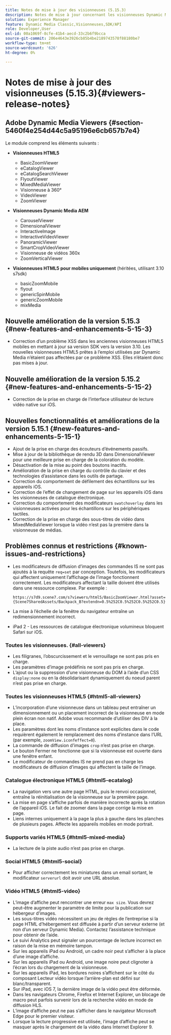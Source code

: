 ```yaml
---
title: Notes de mise à jour des visionneuses (5.15.3)
description: Notes de mise à jour concernant les visionneuses Dynamic Media.
solution: Experience Manager
feature: Dynamic Media Classic,Visionneuses,SDK/API
role: Developer,User
exl-id: 00a1069f-8cfe-41b4-aecd-33c2b6f9bcca
source-git-commit: 206e4643e3926cb85b4be2189743578f88180be7
workflow-type: tm+mt
source-wordcount: '626'
ht-degree: 0%

---
```


# Notes de mise à jour des visionneuses (5.15.3){#viewers-release-notes}

<!-- Updated January 13, 2021 for the 5.15.3 release-->

## Adobe Dynamic Media Viewers {#section-5460f4e254d44c5a95196e6cb657b7e4}

Le module comprend les éléments suivants :

* **Visionneuses HTML5**

   * BasicZoomViewer
   * eCatalogViewer
   * eCatalogSearchViewer
   * FlyoutViewer
   * MixedMediaViewer
   * Visionneuse à 360°
   * VideoViewer
   * ZoomViewer

* **Visionneuses Dynamic Media AEM**

   * CarouselViewer
   * DimensionalViewer
   * InteractiveImage
   * InteractiveVideoViewer
   * PanoramicViewer
   * SmartCropVideoViewer
   * Visionneuse de vidéos 360x
   * ZoomVerticalViewer

* **Visionneuses HTML5 pour mobiles uniquement**  (héritées, utilisant 3.10 s7sdk)

   * basicZoomMobile
   * flyout
   * genericSpinMobile
   * genericZoomMobile
   * mixMedia

## Nouvelle amélioration de la version 5.15.3 {#new-features-and-enhancements-5-15-3}

* Correction d’un problème XSS dans les anciennes visionneuses HTML5 mobiles en mettant à jour sa version SDK vers la version 3.10. Les nouvelles visionneuses HTML5 prêtes à l’emploi utilisées par Dynamic Media n’étaient pas affectées par ce problème XSS. Elles n’étaient donc pas mises à jour.

## Nouvelle amélioration de la version 5.15.2 {#new-features-and-enhancements-5-15-2}

* Correction de la prise en charge de l’interface utilisateur de lecture vidéo native sur iOS.

## Nouvelles fonctionnalités et améliorations de la version 5.15.1 {#new-features-and-enhancements-5-15-1}

* Ajout de la prise en charge des écouteurs d’événements passifs.
* Mise à jour de la bibliothèque de rendu 3D dans DimensionalViewer pour une meilleure prise en charge de la coloration du modèle.
* Désactivation de la mise au point des boutons inactifs.
* Amélioration de la prise en charge du contrôle du clavier et des technologies d’assistance dans les outils de partage.
* Correction du comportement de défilement des échantillons sur les appareils iOS.
* Correction de l’effet de changement de page sur les appareils iOS dans les visionneuses de catalogue électronique.
* Correction du comportement des modificateurs `swatchoverlay` dans les visionneuses activées pour les échantillons sur les périphériques tactiles.
* Correction de la prise en charge des sous-titres de vidéo dans MixedMediaViewer lorsque la vidéo n’est pas la première dans la visionneuse de médias.

## Problèmes connus et restrictions {#known-issues-and-restrictions}

* Les modificateurs de diffusion d’images des commandes IS ne sont pas ajoutés à la requête `req=set` par conception. Toutefois, les modificateurs qui affectent uniquement l’affichage de l’image fonctionnent correctement. Les modificateurs affectant la taille doivent être utilisés dans une ressource complexe. Par exemple :

   `https://s7d9.scene7.com/s7viewers/html5/BasicZoomViewer.html?asset= {Scene7SharedAssets/Backpack_B?extendn=0.5%252C0.5%252C0.5%252C0.5}`

* La mise à l’échelle de la fenêtre du navigateur entraîne un redimensionnement incorrect.
* iPad 2 - Les ressources de catalogue électronique volumineux bloquent Safari sur iOS.

### Toutes les visionneuses. {#all-viewers}

* Les filigranes, l’obscurcissement et le verrouillage ne sont pas pris en charge.
* Les paramètres d’image prédéfinis ne sont pas pris en charge.
* L’ajout ou la suppression d’une visionneuse du DOM à l’aide d’un CSS `display:none` ou en la désolidarisant dynamiquement du noeud parent n’est pas prise en charge.

### Toutes les visionneuses HTML5 {#html5-all-viewers}

* L’incorporation d’une visionneuse dans un tableau peut entraîner un dimensionnement ou un placement incorrect de la visionneuse en mode plein écran non natif. Adobe vous recommande d’utiliser des DIV à la place.
* Les paramètres dont les noms d’instance sont explicites dans le code requièrent également le remplacement des noms d’instance dans l’URL (par exemple, `zoomView.iconfeffect=0`).
* La commande de diffusion d’images `crop` n’est pas prise en charge.
* Le bouton Fermer ne fonctionne que si la visionneuse est ouverte dans une fenêtre enfant.
* Le modificateur de commandes IS ne prend pas en charge les modificateurs de diffusion d’images qui affectent la taille de l’image.

### Catalogue électronique HTML5 {#html5-ecatalog}

* La navigation vers une autre page HTML, puis le renvoi occasionnel, entraîne la réinitialisation de la visionneuse sur la première page.
* La mise en page s’affiche parfois de manière incorrecte après la rotation de l’appareil iOS. Le fait de zoomer dans la page corrige la mise en page.
* Liens internes uniquement à la page la plus à gauche dans les planches de plusieurs pages. Affecte les appareils mobiles en mode portrait.

### Supports variés HTML5 {#html5-mixed-media}

* La lecture de la piste audio n’est pas prise en charge.

### Social HTML5 {#html5-social}

* Pour afficher correctement les miniatures dans un email sortant, le modificateur `serverurl` doit avoir une URL absolue.

### Vidéo HTML5 {#html5-video}

* L’image d’affiche peut rencontrer une erreur `max size`. Vous devrez peut-être augmenter le paramètre de limite pour la publication sur hébergeur d’images.
* Les sous-titres vidéo nécessitent un jeu de règles de l’entreprise si la page HTML d’hébergement est diffusée à partir d’un serveur externe (et non d’un serveur Dynamic Media). Contactez l’assistance technique pour obtenir de l’aide.
* Le suivi Analytics peut signaler un pourcentage de lecture incorrect en raison de la mise en mémoire tampon.
* Sur les appareils iPad ou Android, un cadre noir peut s’afficher à la place d’une image d’affiche.
* Sur les appareils iPad ou Android, une image noire peut clignoter à l’écran lors du chargement de la visionneuse.
* Sur les appareils iPad, les bordures noires s’affichent sur le côté du composant Lecteur vidéo lorsque l’arrière-plan est défini sur blanc/transparent.
* Sur iPad, avec iOS 7, la dernière image de la vidéo peut être déformée.
* Dans les navigateurs Chrome, Firefox et Internet Explorer, un blocage de macro peut parfois survenir lors de la recherche vidéo en mode de diffusion HLS.
* L’image d’affiche peut ne pas s’afficher dans le navigateur Microsoft Edge pour le premier visiteur.
* Lorsque la lecture progressive est utilisée, l’image d’affiche peut se masquer après le chargement de la vidéo dans Internet Explorer 9.
